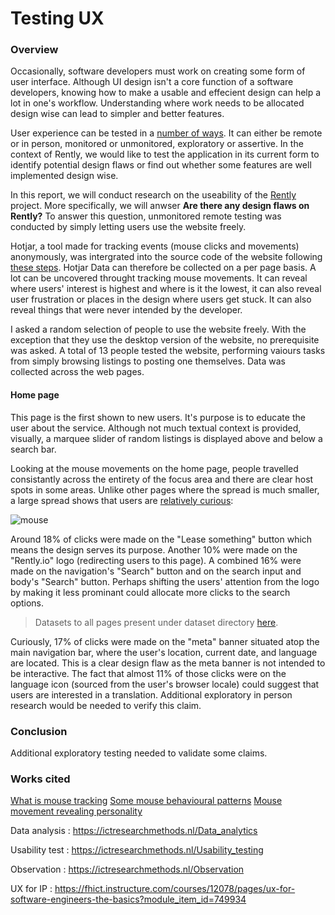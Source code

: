 # Testing UX

### Overview
Occasionally, software developers must work on creating some form of user interface. Although UI design isn't a core function of a software developers, knowing how to make a usable and effecient design can help a lot in one's workflow. Understanding where work needs to be allocated design wise can lead to simpler and better features.

User experience can be tested in a [number of ways](https://www.hotjar.com/usability-testing/methods/). It can either be remote or in person, monitored or unmonitored, exploratory or assertive. In the context of Rently, we would like to test the application in its current form to identify potential design flaws or find out whether some features are well implemented design wise.

In this report, we will conduct research on the useability of the [Rently](https://github.com/rently-io) project. More specifically, we will anwser **Are there any design flaws on Rently?** To answer this question, unmonitored remote testing was conducted by simply letting users use the website freely.

Hotjar, a tool made for tracking events (mouse clicks and movements) anonymously, was intergrated into the source code of the website following [these steps](https://help.hotjar.com/hc/en-us/articles/115009336727-How-to-Install-your-Hotjar-Tracking-Code). Hotjar  Data can therefore be collected on a per page basis. A lot can be uncovered throught tracking mouse movements. It can reveal where users' interest is highest and where is it the lowest, it can also reveal user frustration or places in the design where users get stuck. It can also reveal things that were never intended by the developer. 

I asked a random selection of people to use the website freely. With the exception that they use the desktop version of the website, no prerequisite was asked. A total of 13 people tested the website, performing vaiours tasks from simply browsing listings to posting one themselves. Data was collected across the web pages.

#### Home page
This page is the first shown to new users. It's purpose is to educate the user about the service. Although not much textual context is provided, visually, a marquee slider of random listings is displayed above and below a search bar.

Looking at the mouse movements on the home page, people travelled consistantly across the entirety of the focus area and there are clear host spots in some areas. Unlike other pages where the spread is much smaller, a large spread shows that users are [relatively curious](https://cpb-us-w2.wpmucdn.com/voices.uchicago.edu/dist/d/1690/files/2017/01/MouseTracking_Personality_Preprint.pdf):

![mouse](https://i.imgur.com/38AUB0l.jpg)

Around 18% of clicks were made on the "Lease something" button which means the design serves its purpose. Another 10% were made on the "Rently.io" logo (redirecting users to this page). A combined 16% were made on the navigation's "Search" button and on the search input and body's "Search" button. Perhaps shifting the users' attention from the logo by making it less prominant could allocate more clicks to the search options.

> Datasets to all pages present under dataset directory [here](https://github.com/greffgreff/semester-content/tree/main/datasets).

Curiously, 17% of clicks were made on the "meta" banner situated atop the main navigation bar, where the user's location, current date, and language are located. This is a clear design flaw as the meta banner is not intended to be interactive. The fact that almost 11% of those clicks were on the language icon (sourced from the user's browser locale) could suggest that users are interested in a translation. Additional exploratory in person research would be needed to verify this claim.



### Conclusion
Additional exploratory testing needed to validate some claims.

### Works cited

[What is mouse tracking](https://bootcamp.uxdesign.cc/mouse-tracking-what-it-is-and-how-to-use-to-understand-user-behaviour-30180e6da44c)
[Some mouse behavioural patterns](https://www.trymyui.com/blog/2016/10/28/mouse-movement-patterns-and-user-frustration/)
[Mouse movement revealing personality](https://cpb-us-w2.wpmucdn.com/voices.uchicago.edu/dist/d/1690/files/2017/01/MouseTracking_Personality_Preprint.pdf)

Data analysis : https://ictresearchmethods.nl/Data_analytics

Usability test : https://ictresearchmethods.nl/Usability_testing

Observation : https://ictresearchmethods.nl/Observation

UX for IP : https://fhict.instructure.com/courses/12078/pages/ux-for-software-engineers-the-basics?module_item_id=749934


